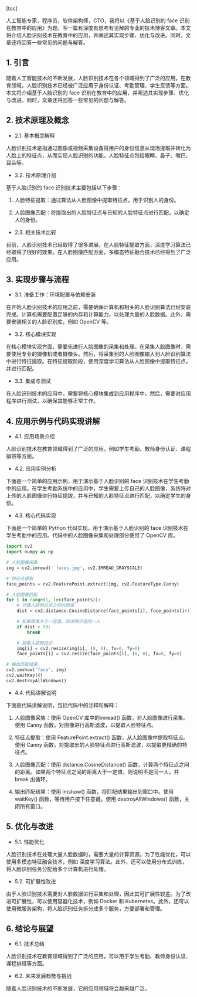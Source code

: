 
[toc]                    
                
                
人工智能专家，程序员，软件架构师，CTO，我将以《基于人脸识别的 face 识别在教育中的应用》为题，写一篇有深度有思考有见解的专业的技术博客文章。本文将介绍人脸识别技术在教育中的应用，并阐述其实现步骤、优化与改进。同时，文章还将回答一些常见的问题与解答。

## 1. 引言

随着人工智能技术的不断发展，人脸识别技术在各个领域得到了广泛的应用。在教育领域，人脸识别技术已经被广泛应用于身份认证、考勤管理、学生反馈等方面。本文将介绍基于人脸识别的 face 识别在教育中的应用，并阐述其实现步骤、优化与改进。同时，文章还将回答一些常见的问题与解答。

## 2. 技术原理及概念

- 2.1. 基本概念解释

人脸识别技术是指通过图像或视频采集设备将用户的身份信息从现场提取并转化为人脸上的特征点，从而实现人脸识别的功能。人脸特征点包括眼睛、鼻子、嘴巴、耳朵等。

- 2.2. 技术原理介绍

基于人脸识别的 face 识别技术主要包括以下步骤：

1. 人脸特征提取：通过算法从人脸图像中提取特征点，用于识别人的身份。

2. 人脸图像匹配：将提取出的人脸特征点与已知的人脸特征点进行匹配，以确定人的身份。

- 2.3. 相关技术比较

目前，人脸识别技术已经取得了很多进展。在人脸特征提取方面，深度学习算法已经取得了很好的效果。在人脸图像匹配方面，多模态特征融合技术已经得到了广泛应用。

## 3. 实现步骤与流程

- 3.1. 准备工作：环境配置与依赖安装

在开始人脸识别技术的应用之前，需要确保计算机和相关的人脸识别算法已经安装完成。计算机需要配置足够的内存和计算能力，以处理大量的人脸数据。此外，需要安装相关的人脸识别库，例如 OpenCV 等。

- 3.2. 核心模块实现

在核心模块实现方面，需要先进行人脸图像的采集和处理。在采集人脸图像时，需要使用专业的摄像机或者摄像头。然后，将采集到的人脸图像输入到人脸识别算法中进行特征提取。在特征提取阶段，使用深度学习算法从人脸图像中提取特征点，并进行匹配。

- 3.3. 集成与测试

在人脸识别技术的应用中，需要将核心模块集成到应用程序中。然后，需要对应用程序进行测试，以确保其能够正常工作。

## 4. 应用示例与代码实现讲解

- 4.1. 应用场景介绍

人脸识别技术在教育领域得到了广泛的应用，例如学生考勤、教师身份认证、课程排班等方面。

- 4.2. 应用实例分析

下面是一个简单的应用示例，用于演示基于人脸识别的 face 识别技术在学生考勤中的应用。在学生考勤系统中的应用中，学生需要上传自己的人脸图像，系统将对上传的人脸图像进行特征提取，并与已知的人脸特征点进行匹配，以确定学生的身份。

- 4.3. 核心代码实现

下面是一个简单的 Python 代码实现，用于演示基于人脸识别的 face 识别技术在学生考勤中的应用。代码中的人脸图像采集和处理部分使用了 OpenCV 库。

```python
import cv2
import numpy as np

# 人脸图像采集
img = cv2.imread(' faces.jpg', cv2.IMREAD_GRAYSCALE)

# 特征点提取
face_points = cv2.FeaturePoint.extract(img, cv2.FeatureType.Canny)

# 人脸图像匹配
for i in range(1, len(face_points)):
    # 计算人脸特征点之间的距离
    dist = cv2.distance.CosineDistance(face_points[i], face_points[i+1])

    # 如果距离大于一定值，则说明不是同一人
    if dist > 50:
        break

    # 提取人脸特征点
    img[i] = cv2.resize(img[i], (0, 0), fx=0, fy=0)
    face_points[i] = cv2.resize(face_points[i], (0, 0), fx=0, fy=0)

# 输出匹配结果
cv2.imshow('face', img)
cv2.waitKey(0)
cv2.destroyAllWindows()
```

- 4.4. 代码讲解说明

下面是代码讲解说明，包括代码中的注释和解释：

1. 人脸图像采集：使用 OpenCV 库中的imread() 函数，对人脸图像进行采集。使用 Canny 函数，对图像进行高斯滤波，以提取人脸特征点。

2. 特征点提取：使用 FeaturePoint.extract() 函数，从人脸图像中提取特征点。使用 Canny 函数，对提取出的人脸特征点进行高斯滤波，以提取更精确的特征点。

3. 人脸图像匹配：使用 distance.CosineDistance() 函数，计算两个特征点之间的距离。如果两个特征点之间的距离大于一定值，则说明不是同一人，并 break 出循环。

4. 输出匹配结果：使用 imshow() 函数，将匹配结果输出到窗口中。使用 waitKey() 函数，等待用户按下任意键。使用 destroyAllWindows() 函数，关闭所有窗口。

## 5. 优化与改进

- 5.1. 性能优化

人脸识别技术在处理大量人脸数据时，需要大量的计算资源。为了性能优化，可以使用多模态特征融合技术，例如 深度学习算法。此外，还可以使用分布式训练，将人脸识别任务分配给多个计算机进行处理。

- 5.2. 可扩展性改进

由于人脸识别技术需要对人脸数据进行采集和处理，因此其可扩展性较差。为了改进可扩展性，可以使用容器化技术，例如 Docker 和 Kubernetes。此外，还可以使用微服务架构，将人脸识别任务拆分成多个服务，方便部署和管理。

## 6. 结论与展望

- 6.1. 技术总结

人脸识别技术在教育领域得到了广泛的应用，可以用于学生考勤、教师身份认证、课程排班等方面。

- 6.2. 未来发展趋势与挑战

随着人脸识别技术的不断发展，它的应用领域将会越来越广泛。

